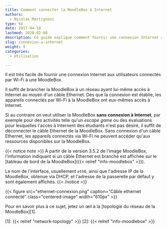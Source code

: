 ```yaml
---
title: Comment connecter la MoodleBox à Internet
authors:
  - Nicolas Martignoni
type: kb
date: 2017-04-18
lastmod: 2020-02-08
description: Ce guide explique comment fournir une connexion Internet aux utilisateurs connectés par Wi-Fi à une MoodleBox.
slug: connexion-a-internet
weight: 9
categories:
  - Utilisation

---
```

Il est très facile de fournir une connexion Internet aux utilisateurs connectés par Wi-Fi à une MoodleBox.

Il suffit de brancher la MoodleBox à un réseau ayant lui-même accès à Internet au moyen d'un câble Ethernet. Dès que la connexion est établie, les appareils connectés par Wi-Fi à la MoodleBox ont eux-mêmes accès à Internet.

Si au contraire on veut utiliser la MoodleBox __sans connexion à Internet__, par exemple pour des activités telle qu'un _escape game_ ou des évaluations pour lesquelles l'accès à Internent des étudiants n'est pas désiré, il suffit de déconnecter le câble Ethernet de la MoodleBox. Sans connexion d'un câble Ethernet, les appareils connectés via Wi-Fi ne peuvent accéder qu'aux ressources disponibles sur la MoodleBox.

{{< notice note >}}
À partir de la version 3.5.2 de l'image MoodleBox, l'information indiquant si un câble Ethernet est branché est affichée sur le [tableau de bord de la MoodleBox]({{< relref "info-moodlebox" >}}).

Le nom de l'interface, usuellement `eth0`, ainsi que l'adresse IP de la MoodleBox, obtenue via DHCP, et l'adresse de la passerelle par défaut y sont également affichés.
{{< /notice >}}

{{< figure src="ethernet-connexion.png" caption="Câble ethernet connecté" class="centered-image" width="610px" >}}

Pour en savoir plus à ce sujet, jetez un œil à la [topologie du réseau de la MoodleBox][1].

 [1]: {{< relref "network-topology" >}}
 [2]: {{< relref "info-moodlebox" >}}
